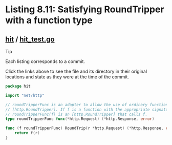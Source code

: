 # Listing 8.11: Satisfying RoundTripper with a function type

## [hit](https://github.com/inancgumus/gobyexample/blob/fd1f11149a066dd093c0c526eb83d4851e1aeb76/hit) / [hit_test.go](https://github.com/inancgumus/gobyexample/blob/fd1f11149a066dd093c0c526eb83d4851e1aeb76/hit/hit_test.go)

> [!TIP]
> Each listing corresponds to a commit.
>
> Click the links above to see the file and its directory in their original locations and state as they were at the time of the commit.

```go
package hit

import "net/http"

// roundTripperFunc is an adapter to allow the use of ordinary functions as an
// [http.RoundTripper]. If f is a function with the appropriate signature,
// roundTripperFunc(f) is an [http.RoundTripper] that calls f.
type roundTripperFunc func(*http.Request) (*http.Response, error)

func (f roundTripperFunc) RoundTrip(r *http.Request) (*http.Response, error) {
	return f(r)
}
```


